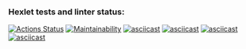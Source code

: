 ### Hexlet tests and linter status:
[![Actions Status](https://github.com/UnJIeashed/python-project-49/actions/workflows/hexlet-check.yml/badge.svg)](https://github.com/UnJIeashed/python-project-49/actions)
[![Maintainability](https://api.codeclimate.com/v1/badges/5fb9254d02c6a07e2ca9/maintainability)](https://codeclimate.com/github/UnJIeashed/python-project-49/maintainability)
[![asciicast](https://asciinema.org/a/jU2PquC7CR0aYEroJssKuz4ID.svg)](https://asciinema.org/a/jU2PquC7CR0aYEroJssKuz4ID)
[![asciicast](https://asciinema.org/a/7z1J0d8Lg1O8dDwn7qZDwnsB5.svg)](https://asciinema.org/a/7z1J0d8Lg1O8dDwn7qZDwnsB5)
[![asciicast](https://asciinema.org/a/vTA3falJGYvMCnfOxI2cWNExW.svg)](https://asciinema.org/a/vTA3falJGYvMCnfOxI2cWNExW)
[![asciicast](https://asciinema.org/a/fpeRO1YHSHoRvkGy7jwNBhsAB.svg)](https://asciinema.org/a/fpeRO1YHSHoRvkGy7jwNBhsAB)